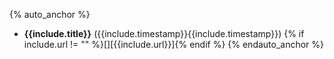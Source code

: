 {% auto_anchor %}
- **{{include.title}}** (<a title="Play this segment of the podcast" onClick="seek('{{include.timestamp}}')"
class="seek">{{include.timestamp}}</a><noscript>{{include.timestamp}}</noscript>) {% if include.url != "" %}[<i class="fa fa-link"
title="Link to related content"></i>][{{include.url}}]{% endif %}
  <!--<a onClick="seek('{{include.timestamp}}')" class="seek"><i class="fa
  fa-headphones" title="Play this segment of the podcast"></i></a>-->
  [<i class="fa fa-file-text-o" title="Read this segment of the transcription"></i>](#{{include.anchor}})
{% endauto_anchor %}
